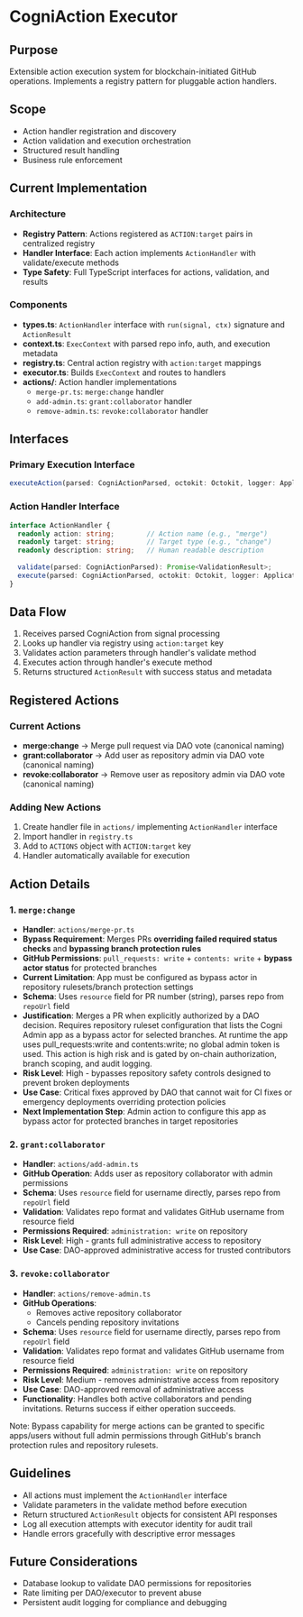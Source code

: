 # CogniAction Executor

## Purpose
Extensible action execution system for blockchain-initiated GitHub operations. Implements a registry pattern for pluggable action handlers.

## Scope
- Action handler registration and discovery
- Action validation and execution orchestration
- Structured result handling
- Business rule enforcement

## Current Implementation

### Architecture
- **Registry Pattern**: Actions registered as `ACTION:target` pairs in centralized registry
- **Handler Interface**: Each action implements `ActionHandler` with validate/execute methods
- **Type Safety**: Full TypeScript interfaces for actions, validation, and results

### Components
- **types.ts**: `ActionHandler` interface with `run(signal, ctx)` signature and `ActionResult`
- **context.ts**: `ExecContext` with parsed repo info, auth, and execution metadata
- **registry.ts**: Central action registry with `action:target` mappings
- **executor.ts**: Builds `ExecContext` and routes to handlers
- **actions/**: Action handler implementations
  - `merge-pr.ts`: `merge:change` handler
  - `add-admin.ts`: `grant:collaborator` handler  
  - `remove-admin.ts`: `revoke:collaborator` handler

## Interfaces

### Primary Execution Interface
```typescript
executeAction(parsed: CogniActionParsed, octokit: Octokit, logger: Application['log']): Promise<ActionResult>
```

### Action Handler Interface
```typescript
interface ActionHandler {
  readonly action: string;        // Action name (e.g., "merge")
  readonly target: string;        // Target type (e.g., "change")
  readonly description: string;   // Human readable description
  
  validate(parsed: CogniActionParsed): Promise<ValidationResult>;
  execute(parsed: CogniActionParsed, octokit: Octokit, logger: Application['log']): Promise<ActionResult>;
}
```

## Data Flow
1. Receives parsed CogniAction from signal processing
2. Looks up handler via registry using `action:target` key
3. Validates action parameters through handler's validate method
4. Executes action through handler's execute method
5. Returns structured `ActionResult` with success status and metadata

## Registered Actions

### Current Actions
- **merge:change** → Merge pull request via DAO vote (canonical naming)
- **grant:collaborator** → Add user as repository admin via DAO vote (canonical naming)
- **revoke:collaborator** → Remove user as repository admin via DAO vote (canonical naming)

### Adding New Actions
1. Create handler file in `actions/` implementing `ActionHandler` interface
2. Import handler in `registry.ts`
3. Add to `ACTIONS` object with `ACTION:target` key
4. Handler automatically available for execution

## Action Details

### 1. `merge:change`
- **Handler**: `actions/merge-pr.ts`
- **Bypass Requirement**: Merges PRs **overriding failed required status checks** and **bypassing branch protection rules**
- **GitHub Permissions**: `pull_requests: write` + `contents: write` + **bypass actor status** for protected branches
- **Current Limitation**: App must be configured as bypass actor in repository rulesets/branch protection settings
- **Schema**: Uses `resource` field for PR number (string), parses repo from `repoUrl` field
- **Justification**: Merges a PR when explicitly authorized by a DAO decision. Requires repository ruleset configuration that lists the Cogni Admin app as a bypass actor for selected branches. At runtime the app uses pull_requests:write and contents:write; no global admin token is used. This action is high risk and is gated by on-chain authorization, branch scoping, and audit logging.
- **Risk Level**: High - bypasses repository safety controls designed to prevent broken deployments
- **Use Case**: Critical fixes approved by DAO that cannot wait for CI fixes or emergency deployments overriding protection policies
- **Next Implementation Step**: Admin action to configure this app as bypass actor for protected branches in target repositories

### 2. `grant:collaborator`
- **Handler**: `actions/add-admin.ts`
- **GitHub Operation**: Adds user as repository collaborator with admin permissions
- **Schema**: Uses `resource` field for username directly, parses repo from `repoUrl` field
- **Validation**: Validates repo format and validates GitHub username from resource field
- **Permissions Required**: `administration: write` on repository
- **Risk Level**: High - grants full administrative access to repository
- **Use Case**: DAO-approved administrative access for trusted contributors

### 3. `revoke:collaborator`
- **Handler**: `actions/remove-admin.ts`
- **GitHub Operations**: 
  - Removes active repository collaborator
  - Cancels pending repository invitations
- **Schema**: Uses `resource` field for username directly, parses repo from `repoUrl` field
- **Validation**: Validates repo format and validates GitHub username from resource field
- **Permissions Required**: `administration: write` on repository
- **Risk Level**: Medium - removes administrative access from repository
- **Use Case**: DAO-approved removal of administrative access
- **Functionality**: Handles both active collaborators and pending invitations. Returns success if either operation succeeds.

Note: Bypass capability for merge actions can be granted to specific apps/users without full admin permissions through GitHub's branch protection rules and repository rulesets.

## Guidelines
- All actions must implement the `ActionHandler` interface
- Validate parameters in the validate method before execution
- Return structured `ActionResult` objects for consistent API responses
- Log all execution attempts with executor identity for audit trail
- Handle errors gracefully with descriptive error messages

## Future Considerations
- Database lookup to validate DAO permissions for repositories
- Rate limiting per DAO/executor to prevent abuse
- Persistent audit logging for compliance and debugging